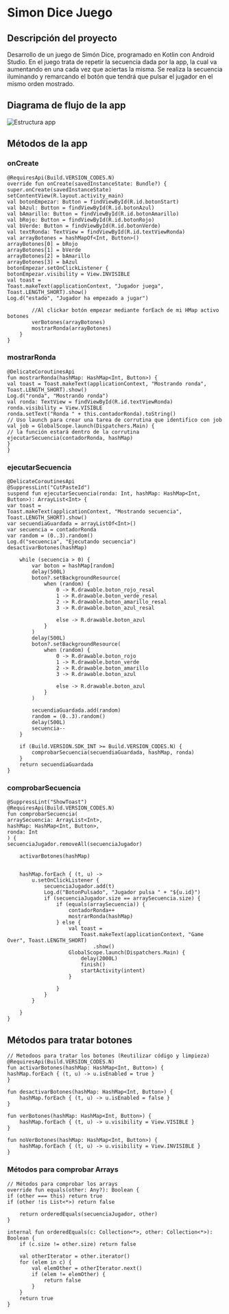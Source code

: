 # Simon Dice Juego

## Descripción del proyecto

Desarrollo de un juego de Simón Dice, programado en Kotlin con Android Studio. 
En el juego trata de repetir la secuencia dada por la app, la cual va aumentando en una cada vez que aciertas la misma.
Se realiza la secuencia iluminando y remarcando el botón que tendrá que pulsar el jugador en el mismo orden mostrado.

## Diagrama de flujo de la app
![Estructura app](/app/media/estructura.png)

## Métodos de la app
### onCreate
    @RequiresApi(Build.VERSION_CODES.N)
    override fun onCreate(savedInstanceState: Bundle?) {
    super.onCreate(savedInstanceState)
    setContentView(R.layout.activity_main)
    val botonEmpezar: Button = findViewById(R.id.botonStart)
    val bAzul: Button = findViewById(R.id.botonAzul)
    val bAmarillo: Button = findViewById(R.id.botonAmarillo)
    val bRojo: Button = findViewById(R.id.botonRojo)
    val bVerde: Button = findViewById(R.id.botonVerde)
    val textRonda: TextView = findViewById(R.id.textViewRonda)
    val arrayBotones = hashMapOf<Int, Button>()
    arrayBotones[0] = bRojo
    arrayBotones[1] = bVerde
    arrayBotones[2] = bAmarillo
    arrayBotones[3] = bAzul
    botonEmpezar.setOnClickListener {
    botonEmpezar.visibility = View.INVISIBLE
    val toast =
    Toast.makeText(applicationContext, "Jugador juega", Toast.LENGTH_SHORT).show()
    Log.d("estado", "Jugador ha empezado a jugar")

            //Al clickar botón empezar mediante forEach de mi HMap activo botones
            verBotones(arrayBotones)
            mostrarRonda(arrayBotones)
        }
    }

### mostrarRonda
    @DelicateCoroutinesApi
    fun mostrarRonda(hashMap: HashMap<Int, Button>) {
    val toast = Toast.makeText(applicationContext, "Mostrando ronda", Toast.LENGTH_SHORT).show()
    Log.d("ronda", "Mostrando ronda")
    val ronda: TextView = findViewById(R.id.textViewRonda)
    ronda.visibility = View.VISIBLE
    ronda.setText("Ronda " + this.contadorRonda).toString()
    // Uso launch para crear una tarea de corrutina que identifico con job
    val job = GlobalScope.launch(Dispatchers.Main) {
    // la función estará dentro de la corrutina
    ejecutarSecuencia(contadorRonda, hashMap)
    }
    }

### ejecutarSecuencia
    @DelicateCoroutinesApi
    @SuppressLint("CutPasteId")
    suspend fun ejecutarSecuencia(ronda: Int, hashMap: HashMap<Int, Button>): ArrayList<Int> {
    var toast =
    Toast.makeText(applicationContext, "Mostrando secuencia", Toast.LENGTH_SHORT).show()
    var secuendiaGuardada = arrayListOf<Int>()
    var secuencia = contadorRonda
    var random = (0..3).random()
    Log.d("secuencia", "Ejecutando secuencia")
    desactivarBotones(hashMap)

        while (secuencia > 0) {
            var boton = hashMap[random]
            delay(500L)
            boton?.setBackgroundResource(
                when (random) {
                    0 -> R.drawable.boton_rojo_resal
                    1 -> R.drawable.boton_verde_resal
                    2 -> R.drawable.boton_amarillo_resal
                    3 -> R.drawable.boton_azul_resal

                    else -> R.drawable.boton_azul
                }
            )
            delay(500L)
            boton?.setBackgroundResource(
                when (random) {
                    0 -> R.drawable.boton_rojo
                    1 -> R.drawable.boton_verde
                    2 -> R.drawable.boton_amarillo
                    3 -> R.drawable.boton_azul

                    else -> R.drawable.boton_azul
                }
            )

            secuendiaGuardada.add(random)
            random = (0..3).random()
            delay(500L)
            secuencia--
        }

        if (Build.VERSION.SDK_INT >= Build.VERSION_CODES.N) {
            comprobarSecuencia(secuendiaGuardada, hashMap, ronda)
        }
        return secuendiaGuardada
    }
### comprobarSecuencia
    @SuppressLint("ShowToast")
    @RequiresApi(Build.VERSION_CODES.N)
    fun comprobarSecuencia(
    arraySecuencia: ArrayList<Int>,
    hashMap: HashMap<Int, Button>,
    ronda: Int
    ) {
    secuenciaJugador.removeAll(secuenciaJugador)

        activarBotones(hashMap)


        hashMap.forEach { (t, u) ->
            u.setOnClickListener {
                secuenciaJugador.add(t)
                Log.d("BotonPulsado", "Jugador pulsa " + "${u.id}")
                if (secuenciaJugador.size == arraySecuencia.size) {
                    if (equals(arraySecuencia)) {
                        contadorRonda++
                        mostrarRonda(hashMap)
                    } else {
                        val toast =
                            Toast.makeText(applicationContext, "Game Over", Toast.LENGTH_SHORT)
                                .show()
                        GlobalScope.launch(Dispatchers.Main) {
                            delay(2000L)
                            finish()
                            startActivity(intent)
                        }

                    }
                }
            }

        }
    }
## Métodos para tratar botones
    // Metodoos para tratar los botones (Reutilizar código y limpieza)
    @RequiresApi(Build.VERSION_CODES.N)
    fun activarBotones(hashMap: HashMap<Int, Button>) {
    hashMap.forEach { (t, u) -> u.isEnabled = true }
    }

    fun desactivarBotones(hashMap: HashMap<Int, Button>) {
        hashMap.forEach { (t, u) -> u.isEnabled = false }
    }

    fun verBotones(hashMap: HashMap<Int, Button>) {
        hashMap.forEach { (t, u) -> u.visibility = View.VISIBLE }
    }

    fun noVerBotones(hashMap: HashMap<Int, Button>) {
        hashMap.forEach { (t, u) -> u.visibility = View.INVISIBLE }
    }

### Métodos para comprobar Arrays
    // Métodos para comprobar los arrays
    override fun equals(other: Any?): Boolean {
    if (other === this) return true
    if (other !is List<*>) return false

        return orderedEquals(secuenciaJugador, other)
    }
    
    internal fun orderedEquals(c: Collection<*>, other: Collection<*>): Boolean {
        if (c.size != other.size) return false

        val otherIterator = other.iterator()
        for (elem in c) {
            val elemOther = otherIterator.next()
            if (elem != elemOther) {
                return false
            }
        }
        return true
    }